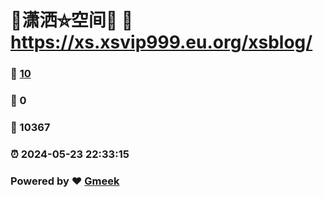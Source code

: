 # 🤠潇洒⛤空间🤠 :link: https://xs.xsvip999.eu.org/xsblog/ 
### :page_facing_up: [10](https://xs.xsvip999.eu.org/xsblog//tag.html) 
### :speech_balloon: 0 
### :hibiscus: 10367 
### :alarm_clock: 2024-05-23 22:33:15 
### Powered by :heart: [Gmeek](https://github.com/Meekdai/Gmeek)
